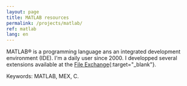```yaml
---
layout: page
title: MATLAB resources
permalink: /projects/matlab/
ref: matlab
lang: en
---
```


MATLAB&reg; is a programming language ans an integrated development environment (IDE). I'm a daily user since 2000. I developped several extensions available at the [File Exchange](https://fr.mathworks.com/matlabcentral/profile/authors/492531-jerome-briot?utf8=%E2%9C%93&detail2=&detail=fileexchange){:target="_blank"}.

Keywords: MATLAB, MEX, C.